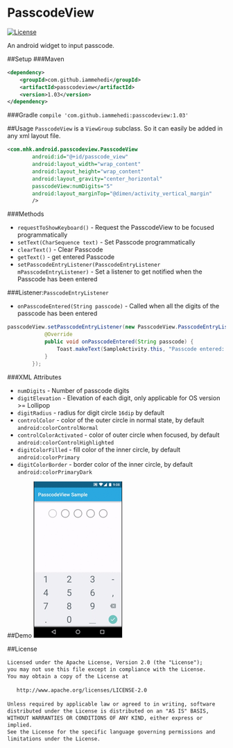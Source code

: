 # PasscodeView
[![License](https://img.shields.io/badge/license-Apache%202-blue.svg)](https://www.apache.org/licenses/LICENSE-2.0)

An android widget to input passcode.

##Setup
###Maven
```xml
<dependency>
    <groupId>com.github.iammehedi</groupId>
    <artifactId>passcodeview</artifactId>
    <version>1.03</version>
</dependency>
```
###Gradle
`compile 'com.github.iammehedi:passcodeview:1.03'`

##Usage
`PasscodeView` is a `ViewGroup` subclass. So it can easily be added in any xml layout file.

```xml
<com.mhk.android.passcodeview.PasscodeView
        android:id="@+id/passcode_view"
        android:layout_width="wrap_content"
        android:layout_height="wrap_content"
        android:layout_gravity="center_horizontal"
        passcodeView:numDigits="5"
        android:layout_marginTop="@dimen/activity_vertical_margin"
        />
```

###Methods
- `requestToShowKeyboard()` - Request the PasscodeView to be focused programmatically
- `setText(CharSequence text)` - Set Passcode programmatically
- `clearText()` - Clear Passcode
- `getText()` - get entered Passcode
- `setPasscodeEntryListener(PasscodeEntryListener mPasscodeEntryListener)` - Set a listener to get notified when the Passcode has been entered

###Listener:`PasscodeEntryListener`
- `onPasscodeEntered(String passcode)` - Called when all the digits of the passcode has been entered

```java
passcodeView.setPasscodeEntryListener(new PasscodeView.PasscodeEntryListener() {
            @Override
            public void onPasscodeEntered(String passcode) {
                Toast.makeText(SampleActivity.this, "Passcode entered: " + passcode, Toast.LENGTH_SHORT).show();
            }
        });
```

###XML Attributes
- `numDigits` - Number of passcode digits
- `digitElevation` - Elevation of each digit, only applicable for OS version >= Lollipop
- `digitRadius` - radius for digit circle `16dip` by default
- `controlColor` - color of the outer circle in normal state, by default `android:colorControlNormal`
- `controlColorActivated` - color of outer circle when focused, by default `android:colorControlHighlighted`
- `digitColorFilled` - fill color of the inner circle, by default `android:colorPrimary`
- `digitColorBorder` - border color of the inner circle, by default `android:colorPrimaryDark`

##Demo
![image](demo.gif)

##License

    Licensed under the Apache License, Version 2.0 (the "License");
    you may not use this file except in compliance with the License.
    You may obtain a copy of the License at

       http://www.apache.org/licenses/LICENSE-2.0

    Unless required by applicable law or agreed to in writing, software
    distributed under the License is distributed on an "AS IS" BASIS,
    WITHOUT WARRANTIES OR CONDITIONS OF ANY KIND, either express or implied.
    See the License for the specific language governing permissions and
    limitations under the License.
